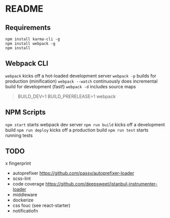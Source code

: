 README
======

Requirements
------------

```shell
npm install karma-cli -g
npm install webpack -g
npm install
```

Webpack CLI
-------

`webpack` kicks off a hot-loaded development server
`webpack -p` builds for production (minification)
`webpack --watch` continuously does incremental build for development (fast!)
`webpack -d` includes source maps

> BUILD_DEV=1 BUILD_PRERELEASE=1 webpack

NPM Scripts
-----------

`npm start` starts webpack dev server
`npm run build` kicks off a development build
`npm run deploy` kicks off a production build
`npm run test` starts running tests

TODO
----

x fingerprint
* autoprefixer https://github.com/passy/autoprefixer-loader
* scss-lint
* code coverage https://github.com/deepsweet/istanbul-instrumenter-loader
* middleware
* dockerize
* css fouc (see react-starter)
* notificatiofn
